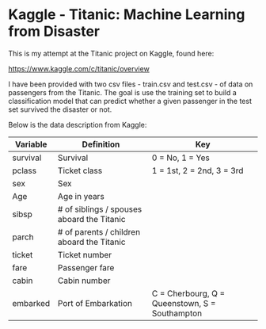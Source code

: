 # Kaggle - Titanic: Machine Learning from Disaster

This is my attempt at the Titanic project on Kaggle, found here:

https://www.kaggle.com/c/titanic/overview

I have been provided with two csv files - train.csv and test.csv - of data on passengers from the Titanic. The goal is use the training set to build a classification model that can predict whether a given passenger in the test set survived the disaster or not.

Below is the data description from Kaggle:

|Variable | Definition | Key |
|--- | --- | --- |
|survival | Survival |	0 = No, 1 = Yes |
|pclass | Ticket class | 1 = 1st, 2 = 2nd, 3 = 3rd |
|sex | Sex | 	
|Age |	Age in years | |
|sibsp | # of siblings / spouses aboard the Titanic | |
|parch |	# of parents / children aboard the Titanic | |
|ticket | Ticket number | |
|fare | Passenger fare | |
|cabin | Cabin number | |
|embarked | Port of Embarkation | C = Cherbourg, Q = Queenstown, S = Southampton |
